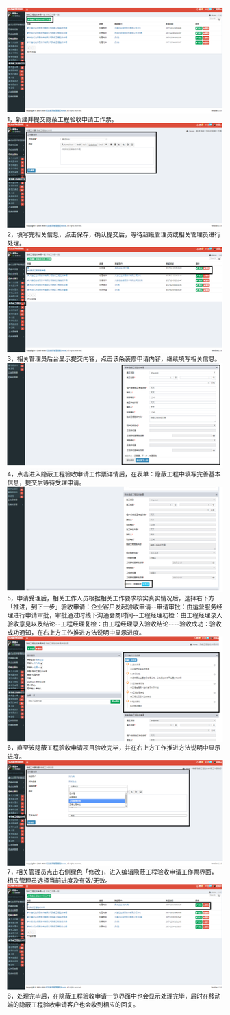 ![](/assets/隐蔽工程验收申请流程.png)1，新建并提交隐蔽工程验收申请工作票。![](/assets/隐蔽工程验收申请流程1.png)2，填写完相关信息，点击保存，确认提交后，等待超级管理员或相关管理员进行处理。![](/assets/隐蔽工程验收申请流程2.png)3，相关管理员后台显示提交内容，点击该条装修申请内容，继续填写相关信息。![](/assets/隐蔽工程验收申请流程3.png)4，点击进入隐蔽工程验收申请工作票详情后，在表单：隐蔽工程中填写完善基本信息，提交后等待受理申请。![](/assets/隐蔽工程验收申请流程5.png)5，申请受理后，相关工作人员根据相关工作要求核实真实情况后，选择右下方「推进，到下一步」验收申请：企业客户发起验收申请--申请审批：由运营服务经理进行申请审批，审批通过时线下沟通会商时间--工程经理初检：由工程经理录入验收意见以及结论--工程经理复检：由工程经理录入验收结论----验收成功：验收成功通知，在右上方工作推进方法说明中显示进度。![](/assets/隐蔽工程验收申请流程4.png)6，直至该隐蔽工程验收申请项目验收完毕，并在右上方工作推进方法说明中显示进度。![](/assets/隐蔽工程验收申请流程6.png)7，相关管理员点击右侧绿色「修改」，进入编辑隐蔽工程验收申请工作票界面，相应管理员选择当前进度及有效/无效。![](/assets/隐蔽工程验收申请流程7.png)8，处理完毕后，在隐蔽工程验收申请一览界面中也会显示处理完毕，届时在移动端的隐蔽工程验收申请客户也会收到相应的回复。

